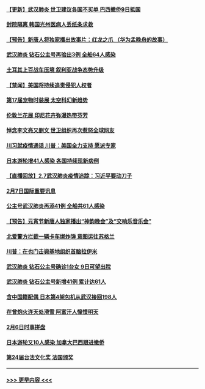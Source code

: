 #### [【更新】武汉肺炎 世卫建议各国不买单 巴西撤侨9日抵国](../pages/prog202/a102770740.md?t=02081144) 
#### [封院隔离 韩国光州医病人丢纸条求救](../pages/prog202/a102772282.md?t=02081144) 
#### [【预告】新唐人将独家播出故事片：红龙之爪 （华为孟晚舟的故事）](../pages/prog202/a102767728.md?t=02081144) 
#### [武汉肺炎 钻石公主号再验出3例 全船64人感染](../pages/prog202/a102771726.md?t=02081144) 
#### [土耳其上百战车压境 叙利亚战争态势升级](../pages/prog202/a102772132.md?t=02081144) 
#### [【禁闻】美国将持续追责侵犯人权者](../pages/prog202/a102772042.md?t=02081144) 
#### [第17届宠物时装展 太空科幻新趋势](../pages/prog202/a102772033.md?t=02081144) 
#### [伦敦兰花展 印尼花卉弥漫热带芬芳](../pages/prog202/a102772026.md?t=02081144) 
#### [悼念李文亮又删文 世卫组织再次惹怒全球网友](../pages/prog202/a102771968.md?t=02081144) 
#### [川习就疫情通话 川普：美国全力支持 愿派专家](../pages/prog202/a102771930.md?t=02081144) 
#### [日本游轮增41人感染 各国持续现新病例](../pages/prog202/a102771912.md?t=02081144) 
#### [【直播回放】2.7武汉肺炎疫情追踪：习近平要动刀子](../pages/prog202/a102771649.md?t=02081144) 
#### [2月7日国际重要讯息](../pages/prog202/a102771747.md?t=02081144) 
#### [公主号武汉肺炎再添41例 全船共61人感染](../pages/prog202/a102771703.md?t=02081144) 
#### [【预告】元宵节新唐人独家播出“神韵晚会”及“交响乐音乐会”](../pages/prog202/a102767674.md?t=02081144) 
#### [北爱警方拦截一辆卡车绑炸弹 意图运往苏格兰](../pages/prog202/a102771609.md?t=02081144) 
#### [川普：在也门击毙基地组织首脑拉伊米](../pages/prog202/a102771528.md?t=02081144) 
#### [武汉肺炎 钻石公主号确诊1台女 9日可望出院](../pages/prog202/a102771518.md?t=02081144) 
#### [武汉肺炎 钻石公主号新增41例 累计达61人](../pages/prog202/a102771486.md?t=02081144) 
#### [含中国籍配偶 日本第4架包机从武汉接回198人](../pages/prog202/a102771472.md?t=02081144) 
#### [在曾炮火连天处滑雪 阿富汗人憧憬明天](../pages/prog202/a102771290.md?t=02081144) 
#### [2月6日时事拼盘](../pages/prog202/a102771225.md?t=02081144) 
#### [日本游轮又10人感染 加拿大巴西跟进撤侨](../pages/prog202/a102771084.md?t=02081144) 
#### [第24届台法文化奖 法国颁奖](../pages/prog202/a102771032.md?t=02081144) 

----
#### [ >>> 更早内容 <<< ](../indexes/prog202-earlier.md)
